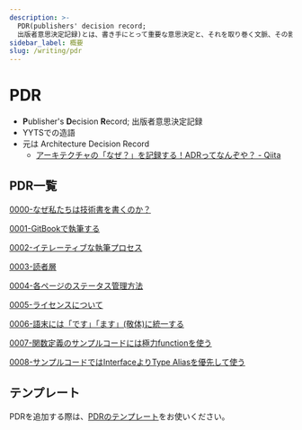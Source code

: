 ```yaml
---
description: >-
  PDR(publishers' decision record;
  出版者意思決定記録)とは、書き手にとって重要な意思決定と、それを取り巻く文脈、その影響について記録する文書である。
sidebar_label: 概要
slug: /writing/pdr
---
```


# PDR

- **P**ublisher's **D**ecision **R**ecord; 出版者意思決定記録
- YYTSでの造語
- 元は Architecture Decision Record
  - [アーキテクチャの「なぜ？」を記録する！ADRってなんぞや？ - Qiita](https://qiita.com/fuubit/items/dbb22435202acbe48849)

## PDR一覧

[0000-なぜ私たちは技術書を書くのか？](0000-why-do-we-write-technical-books.md)

[0001-GitBookで執筆する](0001-write-with-gitbook.md)

[0002-イテレーティブな執筆プロセス](0002-iterative-writing-process.md)

[0003-読者層](0003-target-readers.md)

[0004-各ページのステータス管理方法](0004-how-to-manage-article-status.md)

[0005-ライセンスについて](0005-about-license.md)

[0006-語末には「です」「ます」(敬体)に統一する](0006-use-desu-masu.md)

[0007-関数定義のサンプルコードには極力functionを使う](0007-use-function-for-sample-code.md)

[0008-サンプルコードではInterfaceよりType Aliasを優先して使う](0008-prefer-type-alias-over-interface.md)

## テンプレート

PDRを追加する際は、[PDRのテンプレート](__pdr-template.md)をお使いください。
